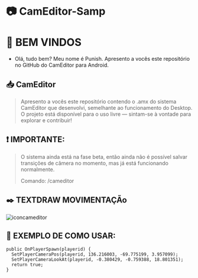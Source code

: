 # 📷 CamEditor-Samp

# 👋 BEM VINDOS
- Olá, tudo bem? Meu nome é Punish. Apresento a vocês este repositório no GitHub do CamEditor para Android.

## 📥 CamEditor
> Apresento a vocês este repositório contendo o .amx do sistema CamEditor que desenvolvi, semelhante ao funcionamento do Desktop. O projeto está disponível para  o uso livre — sintam-se à vontade para explorar e contribuir!


## ❗ IMPORTANTE:
> O sistema ainda está na fase beta, então ainda não é possível salvar transições de câmera no momento, mas já está funcionando normalmente.
>
> Comando: /cameditor

## ✒️ TEXTDRAW MOVIMENTAÇÃo
![iconcameditor](https://cdn.discordapp.com/attachments/1363366159780413440/1367250498922741901/1746048244139.png?ex=6813e6c1&is=68129541&hm=d3c3ab519bf374266d88c77325a0949c230daf0932fe2f63c736ae41f56b5771&)

## 📌 EXEMPLO DE COMO USAR:
```pawn
public OnPlayerSpawn(playerid) {
  SetPlayerCameraPos(playerid, 136.216003, -69.775199, 3.957099);
  SetPlayerCameraLookAt(playerid, -0.380429, -0.759388, 18.801351);
  return true;
}
```
